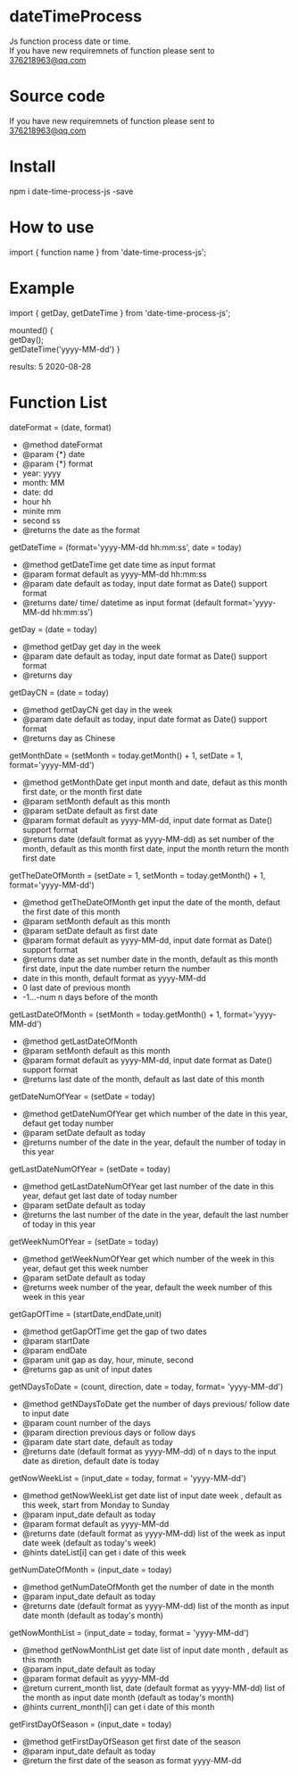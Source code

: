 # dateTimeProcess
Js function process date or time.  
If you have new requiremnets of function please sent to 376218963@qq.com
# Source code
If you have new requiremnets of function please sent to 376218963@qq.com
# Install
npm i date-time-process-js -save

# How to use
import { function name } from 'date-time-process-js';

# Example
import {  getDay,  getDateTime 
} from 'date-time-process-js';

mounted() {  
  getDay();  
  getDateTime('yyyy-MM-dd')
}

results: 
5
2020-08-28
# Function List 
dateFormat = (date, format)

 * @method dateFormat
 * @param {*} date
 * @param {*} format 
 * year: yyyy
 * month: MM
 * date: dd
 * hour hh
 * minite mm
 * second ss
 * @returns the date as the format

getDateTime = (format='yyyy-MM-dd hh:mm:ss', date = today)

 * @method getDateTime get date time as input format
 * @param format default as yyyy-MM-dd hh:mm:ss
 * @param date default as today, input date format as Date() support format
 * @returns date/ time/ datetime as input format (default format='yyyy-MM-dd hh:mm:ss')
 
 getDay = (date = today)
 
 * @method getDay get day in the week
 * @param date default as today, input date format as Date() support format
 * @returns day
 
 
 getDayCN = (date = today)
 
 * @method getDayCN get day in the week
 * @param date default as today, input date format as Date() support format
 * @returns day as Chinese
 
 
 getMonthDate = (setMonth = today.getMonth() + 1, setDate = 1, format='yyyy-MM-dd')
 
 * @method getMonthDate get input month and date, defaut as this month first date, or the month first date
 * @param setMonth default as this month
 * @param setDate default as first date
 * @param format default as yyyy-MM-dd, input date format as Date() support format
 * @returns date (default format as yyyy-MM-dd) as set number of the month, default as this month first date, input the month return the month first date
 
 
 getTheDateOfMonth = (setDate = 1, setMonth = today.getMonth() + 1, format='yyyy-MM-dd')
 
 * @method getTheDateOfMonth get input the date of the month, defaut the first date of this month
 * @param setMonth default as this month
 * @param setDate default as first date
 * @param format default as yyyy-MM-dd, input date format as Date() support format
 * @returns date as set number date in the month, default as this month first date, input the date number return the number 
 * date in this month, default format as yyyy-MM-dd
 * 0 last date of previous month
 * -1...-num n days before of the month 
 
 
 getLastDateOfMonth = (setMonth =  today.getMonth() + 1, format='yyyy-MM-dd')
 
 * @method getLastDateOfMonth
 * @param setMonth default as this month
 * @param format default as yyyy-MM-dd, input date format as Date() support format
 * @returns last date of the month, default as last date of this month
 
 
 getDateNumOfYear = (setDate = today)
 
 * @method getDateNumOfYear get which number of the date in this year, defaut get today number
 * @param setDate default as today
 * @returns number of the date in the year, default the number of today in this year
 
 
 getLastDateNumOfYear = (setDate = today)
 
 * @method getLastDateNumOfYear get last number of the date in this year, defaut get last date of today number
 * @param setDate default as today
 * @returns the last number of the date in the year, default the last number of today in this year
 
 
 getWeekNumOfYear = (setDate = today)
 
 * @method getWeekNumOfYear get which number of the week in this year, defaut get this week number
 * @param setDate default as today
 * @returns week number of the year, default the week number of this week in this year
 
 
 getGapOfTime = (startDate,endDate,unit)
 
 * @method getGapOfTime get the gap of two dates
 * @param startDate
 * @param endDate
 * @param unit gap as day, hour, minute, second
 * @returns gap as unit of input dates
 
 
 getNDaysToDate = (count, direction, date = today, format= 'yyyy-MM-dd')
 
 * @method getNDaysToDate get the number of days previous/ follow date to input date
 * @param count number of the days
 * @param direction previous days or follow days
 * @param date start date, default as today
 * @returns date (default format as yyyy-MM-dd) of n days to the input date as diretion, default date is today
 
 
 getNowWeekList = (input_date = today, format = 'yyyy-MM-dd')
 
 * @method getNowWeekList get date list of input date week , default as this week, start from Monday to Sunday
 * @param input_date default as today
 * @param format default as yyyy-MM-dd
 * @returns date (default format as yyyy-MM-dd) list of the week as input date week (default as today's week)
 * @hints dateList[i] can get i date of this week
 
 
 getNumDateOfMonth = (input_date = today)
 
 * @method getNumDateOfMonth get the number of date in the month
 * @param input_date default as today
 * @returns date (default format as yyyy-MM-dd) list of the month as input date month (default as today's month)


getNowMonthList = (input_date = today, format = 'yyyy-MM-dd')

 * @method getNowMonthList get date list of input date month , default as this month
 * @param input_date default as today
 * @param format default as yyyy-MM-dd
 * @return current_month list, date (default format as yyyy-MM-dd) list of the month as input date month (default as today's month)
 * @hints current_month[i] can get i date of this month


getFirstDayOfSeason = (input_date = today)

 * @method getFirstDayOfSeason get first date of the season 
 * @param input_date default as today
 * @return the first date of the season as format yyyy-MM-dd
 
